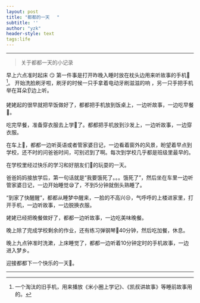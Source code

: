 ```yaml
---
layout: post
title: "都都的一天　 "
subtitle: ''
author: "yzk"
header-style: text
tags:life
---
```


****

> 关于都都一天的小记录   

早上六点准时起床 😏 
第一件事是打开昨晚入睡时放在枕头边用来听故事的手机📱[^1]。 开始洗脸刷牙啦，刷牙的时候一只手拿着电动牙刷滋滋的响 ，另一只手把手机举在耳朵👂边上听。

 姥姥起的很早就把早饭做好了，都都把手机放到饭桌上，一边听故事，一边吃早餐🥣。

 吃完早餐，准备穿衣服去上学🎒了。都都把手机放到沙发上，一边听故事，一边穿衣服。

 在车上🚗，都都一边听英语或者管家婆日记，一边看着窗外的风景，盼望着早点到学校，还不时的问爸爸时间，可别迟到了啊。每次到学校几乎都是班级里最早的。

 在学校里经过快乐的学习和好朋友们👭的玩耍的一天。

 爸爸妈妈接放学后，第一句话就是“我要饿死了。。。饿死了”，然后坐在车里一边听管家婆日记，一边开始睡觉😪了，不到5分钟就倒头熟睡了。

 “到家了快醒醒”，都都从睡梦中醒来，一脸的不高兴😒，气呼呼的上楼进家里，打开手机，一边听故事，一边脱换衣服。

 姥姥已经把晚餐做好了，都都一边听故事，一边吃美味晚餐。

 晚上除了完成学校剩余的作业，还有练习弹钢琴🎹40分钟，然后吃加餐，休息。

 晚上九点钟准时洗漱，上床睡觉了，都都一边听着10分钟定时的手机故事，一边进入梦乡。

 迎接都都下一个快乐的一天🌈。







---

[^1]:一个淘汰的旧手机，用来播放《米小圈上学记》、《凯叔讲故事》等睡前故事用的。



